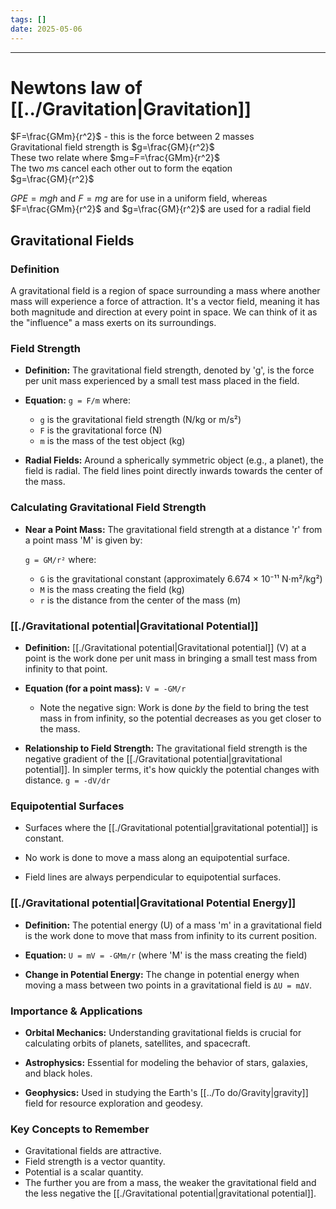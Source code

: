 ```yaml
---
tags: []
date: 2025-05-06
---
```

---  
# Newtons law of [[../Gravitation|Gravitation]]  
$F=\frac{GMm}{r^2}$ - this is the force between 2 masses  
Gravitational field strength is $g=\frac{GM}{r^2}$   
These two relate where $mg=F=\frac{GMm}{r^2}$  
The two $m$s cancel each other out to form the eqation  
$g=\frac{GM}{r^2}$  
  
$GPE=mgh$ and $F=mg$ are for use in a uniform field, whereas $F=\frac{GMm}{r^2}$ and $g=\frac{GM}{r^2}$ are used for a radial field  
## Gravitational Fields  
  
### Definition  
  
A gravitational field is a region of space surrounding a mass where another mass will experience a force of attraction. It's a vector field, meaning it has both magnitude and direction at every point in space.  We can think of it as the "influence" a mass exerts on its surroundings.  
  
### Field Strength  
  
* **Definition:** The gravitational field strength, denoted by 'g', is the force per unit mass experienced by a small test mass placed in the field.  
  
* **Equation:**  `g = F/m` where:  
    * `g` is the gravitational field strength (N/kg or m/s²)  
    * `F` is the gravitational force (N)  
    * `m` is the mass of the test object (kg)  
  
* **Radial Fields:** Around a spherically symmetric object (e.g., a planet), the field is radial. The field lines point directly inwards towards the center of the mass.  
  
### Calculating Gravitational Field Strength  
  
* **Near a Point Mass:** The gravitational field strength at a distance 'r' from a point mass 'M' is given by:  
  
    `g = GM/r²` where:  
    * `G` is the gravitational constant (approximately 6.674 × 10⁻¹¹ N⋅m²/kg²)  
    * `M` is the mass creating the field (kg)  
    * `r` is the distance from the center of the mass (m)  
  
### [[./Gravitational potential|Gravitational Potential]]  
  
* **Definition:** [[./Gravitational potential|Gravitational potential]] (V) at a point is the work done per unit mass in bringing a small test mass from infinity to that point.  
  
* **Equation (for a point mass):** `V = -GM/r`  
  
    * Note the negative sign:  Work is done *by* the field to bring the test mass in from infinity, so the potential decreases as you get closer to the mass.  
  
* **Relationship to Field Strength:** The gravitational field strength is the negative gradient of the [[./Gravitational potential|gravitational potential]].  In simpler terms, it's how quickly the potential changes with distance. `g = -dV/dr`  
  
### Equipotential Surfaces  
  
* Surfaces where the [[./Gravitational potential|gravitational potential]] is constant.  
  
* No work is done to move a mass along an equipotential surface.  
  
* Field lines are always perpendicular to equipotential surfaces.  
  
### [[./Gravitational potential|Gravitational Potential Energy]]  
  
* **Definition:** The potential energy (U) of a mass 'm' in a gravitational field is the work done to move that mass from infinity to its current position.  
  
* **Equation:** `U = mV = -GMm/r`  (where 'M' is the mass creating the field)  
  
* **Change in Potential Energy:** The change in potential energy when moving a mass between two points in a gravitational field is `ΔU = mΔV`.  
  
### Importance & Applications  
  
* **Orbital Mechanics:** Understanding gravitational fields is crucial for calculating orbits of planets, satellites, and spacecraft.  
  
* **Astrophysics:**  Essential for modeling the behavior of stars, galaxies, and black holes.  
  
* **Geophysics:**  Used in studying the Earth's [[../To do/Gravity|gravity]] field for resource exploration and geodesy.  
  
### Key Concepts to Remember  
  
* Gravitational fields are attractive.  
* Field strength is a vector quantity.  
* Potential is a scalar quantity.  
* The further you are from a mass, the weaker the gravitational field and the less negative the [[./Gravitational potential|gravitational potential]].  
  
